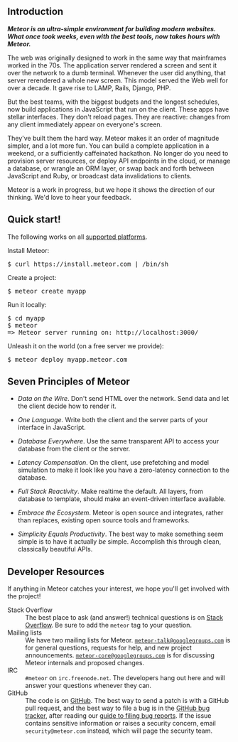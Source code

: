 <h2 id="Introduction">Introduction</h2>
<!-- clicking this anchor in the left bar should scroll to top of doc,
not here -->

<b>_Meteor is an ultra-simple environment for building modern websites.
What once took weeks, even with the best tools, now takes hours with
Meteor._</b>

The web was originally designed to work in the same way that mainframes
worked in the 70s.  The application server rendered a screen and sent it
over the network to a dumb terminal. Whenever the user did anything,
that server rerendered a whole new screen. This model served the Web
well for over a decade. It gave rise to LAMP, Rails, Django, PHP.

But the best teams, with the biggest budgets and the longest schedules,
now build applications in JavaScript that run on the client.  These apps
have stellar interfaces.  They don't reload pages.  They are reactive:
changes from any client immediately appear on everyone's screen.

They've built them the hard way.  Meteor makes it an order of
magnitude simpler, and a lot more fun.  You can build a complete
application in a weekend, or a sufficiently caffeinated hackathon.  No
longer do you need to provision server resources, or deploy API
endpoints in the cloud, or manage a database, or wrangle an ORM layer,
or swap back and forth between JavaScript and Ruby, or broadcast data
invalidations to clients.

Meteor is a work in progress, but we hope it shows the direction of
our thinking.  We'd love to hear your feedback.


## Quick start!

<!-- change colors on these. $ and command output in grey, rest in
white -->

The following works on all [supported
platforms](https://github.com/meteor/meteor/wiki/Supported-Platforms).

Install Meteor:

<pre>
$ curl https://install.meteor.com | /bin/sh
</pre>

Create a project:

<pre>
$ meteor create myapp
</pre>

Run it locally:

<pre>
$ cd myapp
$ meteor
=&gt; Meteor server running on: http://localhost:3000/
</pre>

Unleash it on the world (on a free server we provide):

<pre>
$ meteor deploy myapp.meteor.com
</pre>

<h2 id="sevenprinciples">Seven Principles of Meteor</h2>

<!-- wire with [1,2,3] on it -->
- _Data on the Wire_. Don't send HTML over the network. Send data and
let the client decide how to render it.

<!-- two people, one speech bubble coming out of both of their mouths,
containing '{}' -->
- _One Language._ Write both the client and the server parts of your
interface in JavaScript.

<!-- globe, with the same database icon in US and Russia -->
- _Database Everywhere_. Use the same transparent API to access your
database from the client or the server.

<!-- clock with zero time elapsed. or clock on left with zero time
elapsed, horizontal bold line to a clock with zero time elapsed, but a
line at a 45 degree angle to a a clock in grey with 100 ms
elapsed. like shades of relativity -->
- _Latency Compensation_. On the client, use prefetching and model
simulation to make it look like you have a zero-latency connection to
the database.

<!-- knee getting hit with hammer like in reflex test -->
- _Full Stack Reactivity_. Make realtime the default. All layers, from
database to template, should make an event-driven interface available.

- _Embrace the Ecosystem_. Meteor is open source and integrates,
rather than replaces, existing open source tools and frameworks.

<!-- zen circle -->
- _Simplicity Equals Productivity_. The best way to make something
seem simple is to have it actually _be_ simple. Accomplish this through
clean, classically beautiful APIs.


<h2 id="resources">Developer Resources</h2>

If anything in Meteor catches your interest, we hope you'll get involved
with the project!

<dl class="involved">
<dt><span>Stack Overflow</span></dt>
<dd>The best place to ask (and answer!) technical questions is on <a href="http://stackoverflow.com/questions/tagged/meteor">Stack
  Overflow</a>.  Be sure to add
  the <code>meteor</code> tag to your question.
</dd>

<dt><span>Mailing lists</span></dt>
<dd>
  We have two mailing lists for Meteor.  <nobr><a href="http://groups.google.com/group/meteor-talk"><code>meteor-talk@googlegroups.com</code></a></nobr>
  is for general questions, requests for help, and new project
  announcements.
  <nobr><a href="http://groups.google.com/group/meteor-core"><code>meteor-core@googlegroups.com</code></a></nobr>
  is for discussing Meteor internals and proposed changes.
</dd>

<dt><span>IRC</span></dt>
<dd><code>#meteor</code> on <code>irc.freenode.net</code>. The
developers hang out here and will answer your questions whenever they
can.</dd>

<dt><span>GitHub</span></dt>
<dd>The code is on <a href="http://github.com/meteor/meteor">GitHub</a>. The best way to send a patch is with a GitHub pull request, and the best way to file a bug is in the <a href="https://github.com/meteor/meteor/issues/">GitHub bug tracker</a>, after reading our <a href="https://github.com/meteor/meteor/blob/devel/Contributing.md#filing-bug-reports">guide to filing bug reports</a>. If the issue contains sensitive information or raises a security concern, email <code>security</code><code>@</code><code>meteor</code><code>.</code><code>com</code> instead, which will page the security team.</dd>
</dl>
